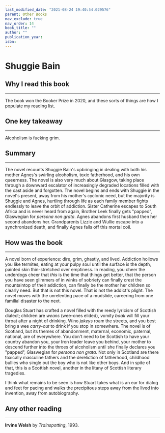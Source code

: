 ```yaml
---
last_modified_date: "2021-08-24 19:40:54.029576"
parent: Other Books
nav_exclude: true
nav_order: 14
book_title: ""
author: ""
publication_year:
isbn:
---
```


# Shuggie Bain

## Why I read this book
---
The book won the Booker Prize in 2020, and these sorts of things are how I populate my reading list.

## One key takeaway
---
Alcoholism is fucking grim.

## Summary
---
The novel recounts Shuggie Bain's upbringing in dealing with both his mother Agnes's swirling alcoholism, toxic fatherhood, and his own queerness. The novel is also very much about Glasgow, taking place through a downward escalator of increasingly degraded locations filled with the cast aside and forgotten. The novel begins and ends with Shuggie in the novel's present, away from his mother's cyclonic need, but the majority is Shuggie and Agnes, hurtling through life as each family member fights endlessly to leave the orbit of addiction. Sister Catherine escapes to South Africa and is never heard from again, Brother Leek finally gets "papped", Glaswegian for _persona non grata_. Agnes abandons first husband then her second abandons her. Grandparents Lizzie and Wullie escape into a synchronized death, and finally Agnes falls off this mortal coil.

## How was the book
---
A novel born of experience: dire, grim, ghastly, and lived. Addiction hollows you like termites, eating at your pulpy soul until the surface is the depth, painted skin thin-stretched over emptiness. In reading, you cheer the underdogs cheer that <i>this</i> is the time that things get better, that the person you have seen glimmers of in winks of sobriety can finally crest the mountaintop of their addiction, can finally be the mother her children so clearly need. But that is not this novel. That is not the addict's plight. The novel moves with the unrelenting pace of a mudslide, careering from one familial disaster to the next.

Douglas Stuart has crafted a novel filled with the reedy lyricism of Scottish dialect; children are <i>weans</i> (wee-ones elided), vomity <i>boak</i> will fill your throat after a night of drinking. Wino <i>jakeys</i> roam the streets, and you best bring a wee <i>carry-out</i> to drink if you stop in somewhere. The novel is of Scotland, but its themes of abandonment, maternal, economic, paternal, national, are of everywhere. You don't need to be Scottish to have your country abandon you, your Iron leader leave you behind, your mother to descend further into the throes of alcoholism until she finally declares you "papped", Glaswegian for <i>persona non grata</i>. Not only in Scotland are there toxically masculine fathers and the dereliction of fatherhood, childhood bullies who single out the boy who is not like other boys. And in spite of that, this is a Scottish novel, another in the litany of Scottish literary tragedies.

I think what remains to be seen is how Stuart takes what is an ear for dialog and feet for pacing and walks the precipitous steps away from the lived into invention, away from autobiography.

## Any other reading
---
**Irvine Welsh** by _Trainspotting_, 1993.